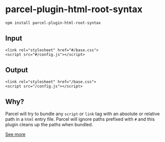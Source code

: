 # parcel-plugin-html-root-syntax

```
npm install parcel-plugin-html-root-syntax
```

## Input

```
<link rel="stylesheet" href="#/base.css">
<script src="#/config.js"></script>
```

## Output

```
<link rel="stylesheet" href="/base.css">
<script src="/config.js"></script>
```

## Why?

Parcel will try to bundle any `script` or `link` tag with an absolute or relative path in a `html` entry file.
Parcel will ignore paths prefixed with `#` and this plugin cleans up the paths when bundled.

[See more](https://github.com/parcel-bundler/parcel/issues/1087)
